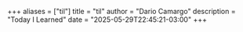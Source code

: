 +++
aliases = ["til"]
title = "til"
author = "Dario Camargo"
description = "Today I Learned"
date = "2025-05-29T22:45:21-03:00"
+++
